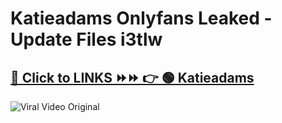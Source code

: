 
 # Katieadams Onlyfans Leaked - Update Files i3tlw

## <h2><a href="https://clipsfans.com/Katieadams&ref=git">🔗 Click to LINKS ⏩⏩ 👉 🟢 Katieadams </a></h2>

<a href="https://clipsfans.com/Katieadams&ref=git" rel="nofollow" data-target="animated-image.originalLink"><img src="https://i.ibb.co.com/xMMVF88/686577567.gif" alt="Viral Video Original" style="max-width: 100%; display: inline-block;" data-target="animated-image.originalImage"></a>

